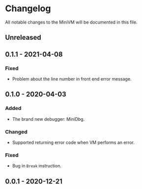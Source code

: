 # Changelog

All notable changes to the MiniVM will be documented in this file.

## Unreleased

## 0.1.1 - 2021-04-08

### Fixed

* Problem about the line number in front end error message.

## 0.1.0 - 2020-04-03

### Added

* The brand new debugger: MiniDbg.

### Changed

* Supported returning error code when VM performs an error.

### Fixed

* Bug in `Break` instruction.

## 0.0.1 - 2020-12-21
